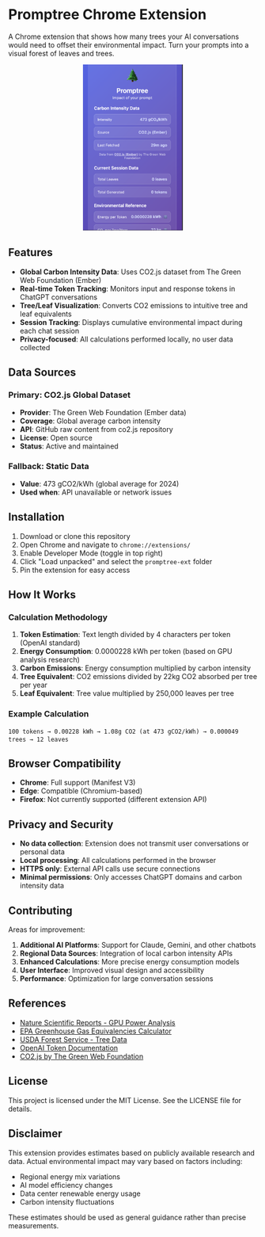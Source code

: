 # Promptree Chrome Extension

A Chrome extension that shows how many trees your AI conversations would need to offset their environmental impact. Turn your prompts into a visual forest of leaves and trees.

<p align="center">
    <img src="images/extension.png" alt="Extension Screenshot" width="40%" />
</p>

## Features

- **Global Carbon Intensity Data**: Uses CO2.js dataset from The Green Web Foundation (Ember)
- **Real-time Token Tracking**: Monitors input and response tokens in ChatGPT conversations
- **Tree/Leaf Visualization**: Converts CO2 emissions to intuitive tree and leaf equivalents
- **Session Tracking**: Displays cumulative environmental impact during each chat session
- **Privacy-focused**: All calculations performed locally, no user data collected

## Data Sources

### Primary: CO2.js Global Dataset
- **Provider**: The Green Web Foundation (Ember data)
- **Coverage**: Global average carbon intensity
- **API**: GitHub raw content from co2.js repository
- **License**: Open source
- **Status**: Active and maintained

### Fallback: Static Data
- **Value**: 473 gCO2/kWh (global average for 2024)
- **Used when**: API unavailable or network issues

## Installation

1. Download or clone this repository
2. Open Chrome and navigate to `chrome://extensions/`
3. Enable Developer Mode (toggle in top right)
4. Click "Load unpacked" and select the `promptree-ext` folder
5. Pin the extension for easy access

## How It Works

### Calculation Methodology

1. **Token Estimation**: Text length divided by 4 characters per token (OpenAI standard)
2. **Energy Consumption**: 0.0000228 kWh per token (based on GPU analysis research)
3. **Carbon Emissions**: Energy consumption multiplied by carbon intensity
4. **Tree Equivalent**: CO2 emissions divided by 22kg CO2 absorbed per tree per year
5. **Leaf Equivalent**: Tree value multiplied by 250,000 leaves per tree

### Example Calculation
```
100 tokens → 0.00228 kWh → 1.08g CO2 (at 473 gCO2/kWh) → 0.000049 trees → 12 leaves
```

## Browser Compatibility

- **Chrome**: Full support (Manifest V3)
- **Edge**: Compatible (Chromium-based)
- **Firefox**: Not currently supported (different extension API)

## Privacy and Security

- **No data collection**: Extension does not transmit user conversations or personal data
- **Local processing**: All calculations performed in the browser
- **HTTPS only**: External API calls use secure connections
- **Minimal permissions**: Only accesses ChatGPT domains and carbon intensity data

## Contributing

Areas for improvement:
1. **Additional AI Platforms**: Support for Claude, Gemini, and other chatbots
2. **Regional Data Sources**: Integration of local carbon intensity APIs
3. **Enhanced Calculations**: More precise energy consumption models
4. **User Interface**: Improved visual design and accessibility
5. **Performance**: Optimization for large conversation sessions

## References

- [Nature Scientific Reports - GPU Power Analysis](https://www.nature.com/articles/s41598-024-76682-6)
- [EPA Greenhouse Gas Equivalencies Calculator](https://www.epa.gov/energy/greenhouse-gases-equivalencies-calculator-calculations-and-references)
- [USDA Forest Service - Tree Data](https://www.fs.usda.gov/foresthealth/technology/pdfs/FHTET-05-02.pdf)
- [OpenAI Token Documentation](https://help.openai.com/en/articles/4936856-what-are-tokens-and-how-to-count-them)
- [CO2.js by The Green Web Foundation](https://github.com/thegreenwebfoundation/co2.js)

## License

This project is licensed under the MIT License. See the LICENSE file for details.

## Disclaimer

This extension provides estimates based on publicly available research and data. Actual environmental impact may vary based on factors including:

- Regional energy mix variations
- AI model efficiency changes
- Data center renewable energy usage
- Carbon intensity fluctuations

These estimates should be used as general guidance rather than precise measurements.
